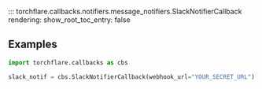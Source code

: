 ::: torchflare.callbacks.notifiers.message_notifiers.SlackNotifierCallback
    rendering:
         show_root_toc_entry: false

## Examples

``` python
import torchflare.callbacks as cbs

slack_notif = cbs.SlackNotifierCallback(webhook_url="YOUR_SECRET_URL")
```
